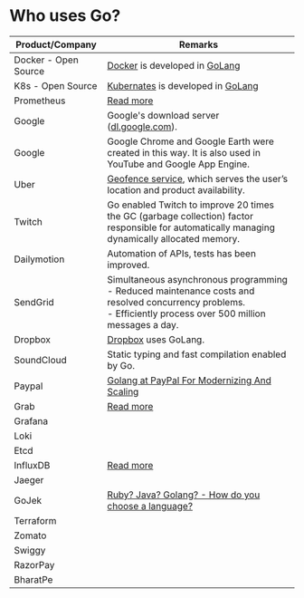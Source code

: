 # Who uses Go?

| Product/Company      | Remarks                                                                                                                                                                 |
|----------------------|-------------------------------------------------------------------------------------------------------------------------------------------------------------------------|
| Docker - Open Source | [Docker](https://github.com/Anshul619/System-Designs/blob/main/src/1_HLDDesignComponents/6_ContainerOrchestrationServices/Docker/Readme.md) is developed in [GoLang]()  |
| K8s - Open Source    | [Kubernates](https://github.com/Anshul619/System-Designs/blob/main/src/1_HLDDesignComponents/6_ContainerOrchestrationServices/Kubernates.md) is developed in [GoLang]() |
| Prometheus           | [Read more](https://logz.io/blog/prometheus-influxdb/)                                                                                                                  |
| Google               | Google's download server ([dl.google.com](https://go.dev/talks/2013/oscon-dl.slide#17)).                                                                                |
| Google               | Google Chrome and Google Earth were created in this way. It is also used in YouTube and Google App Engine.                                                              |
| Uber                 | [Geofence service](https://www.uber.com/en-IN/blog/go-geofence-highest-query-per-second-service/), which serves the user’s location and product availability.           |
| Twitch               | Go enabled Twitch to improve 20 times the GC (garbage collection) factor responsible for automatically managing dynamically allocated memory.                           |
| Dailymotion          | Automation of APIs, tests has been improved.                                                                                                                            |
| SendGrid             | Simultaneous asynchronous programming<br/>- Reduced maintenance costs and resolved concurrency problems.<br/>- Efficiently process over 500 million messages a day.     |
| Dropbox              | [Dropbox](https://dropbox.tech/infrastructure/open-sourcing-our-go-libraries) uses GoLang.                                                                              |
| SoundCloud           | Static typing and fast compilation enabled by Go.                                                                                                                       |
| Paypal               | [Golang at PayPal For Modernizing And Scaling](https://www.linkedin.com/pulse/golang-paypal-modernizing-scaling-reemi-shirsath/)                                        |
| Grab                 | [Read more](https://engineering.grab.com/go-module-proxy)                                                                                                               |
| Grafana              |                                                                                                                                                                         |
| Loki                 |                                                                                                                                                                         ||                         |                                                                                                                                                                         |
| Etcd                 |                                                                                                                                                                         |
| InfluxDB             | [Read more](https://logz.io/blog/prometheus-influxdb/)                                                                                                                  |
| Jaeger               |                                                                                                                                                                         |
| GoJek                | [Ruby? Java? Golang? - How do you choose a language?](https://www.gojek.io/blog/ruby-java-golang)                                                                       |
| Terraform            |                                                                                                                                                                         |
| Zomato               |                                                                                                                                                                         |
| Swiggy               |                                                                                                                                                                         |
| RazorPay             |                                                                                                                                                                         |
| BharatPe             |                                                                                                                                                                         |